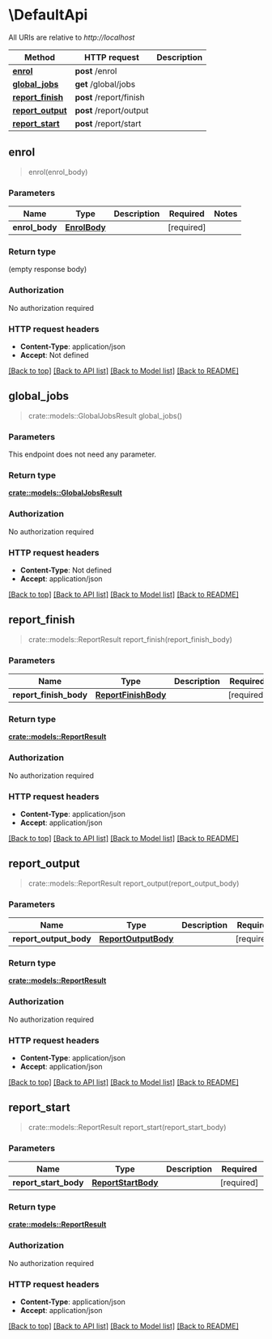 # \DefaultApi

All URIs are relative to *http://localhost*

Method | HTTP request | Description
------------- | ------------- | -------------
[**enrol**](DefaultApi.md#enrol) | **post** /enrol | 
[**global_jobs**](DefaultApi.md#global_jobs) | **get** /global/jobs | 
[**report_finish**](DefaultApi.md#report_finish) | **post** /report/finish | 
[**report_output**](DefaultApi.md#report_output) | **post** /report/output | 
[**report_start**](DefaultApi.md#report_start) | **post** /report/start | 



## enrol

> enrol(enrol_body)


### Parameters


Name | Type | Description  | Required | Notes
------------- | ------------- | ------------- | ------------- | -------------
**enrol_body** | [**EnrolBody**](EnrolBody.md) |  | [required] |

### Return type

 (empty response body)

### Authorization

No authorization required

### HTTP request headers

- **Content-Type**: application/json
- **Accept**: Not defined

[[Back to top]](#) [[Back to API list]](../README.md#documentation-for-api-endpoints) [[Back to Model list]](../README.md#documentation-for-models) [[Back to README]](../README.md)


## global_jobs

> crate::models::GlobalJobsResult global_jobs()


### Parameters

This endpoint does not need any parameter.

### Return type

[**crate::models::GlobalJobsResult**](GlobalJobsResult.md)

### Authorization

No authorization required

### HTTP request headers

- **Content-Type**: Not defined
- **Accept**: application/json

[[Back to top]](#) [[Back to API list]](../README.md#documentation-for-api-endpoints) [[Back to Model list]](../README.md#documentation-for-models) [[Back to README]](../README.md)


## report_finish

> crate::models::ReportResult report_finish(report_finish_body)


### Parameters


Name | Type | Description  | Required | Notes
------------- | ------------- | ------------- | ------------- | -------------
**report_finish_body** | [**ReportFinishBody**](ReportFinishBody.md) |  | [required] |

### Return type

[**crate::models::ReportResult**](ReportResult.md)

### Authorization

No authorization required

### HTTP request headers

- **Content-Type**: application/json
- **Accept**: application/json

[[Back to top]](#) [[Back to API list]](../README.md#documentation-for-api-endpoints) [[Back to Model list]](../README.md#documentation-for-models) [[Back to README]](../README.md)


## report_output

> crate::models::ReportResult report_output(report_output_body)


### Parameters


Name | Type | Description  | Required | Notes
------------- | ------------- | ------------- | ------------- | -------------
**report_output_body** | [**ReportOutputBody**](ReportOutputBody.md) |  | [required] |

### Return type

[**crate::models::ReportResult**](ReportResult.md)

### Authorization

No authorization required

### HTTP request headers

- **Content-Type**: application/json
- **Accept**: application/json

[[Back to top]](#) [[Back to API list]](../README.md#documentation-for-api-endpoints) [[Back to Model list]](../README.md#documentation-for-models) [[Back to README]](../README.md)


## report_start

> crate::models::ReportResult report_start(report_start_body)


### Parameters


Name | Type | Description  | Required | Notes
------------- | ------------- | ------------- | ------------- | -------------
**report_start_body** | [**ReportStartBody**](ReportStartBody.md) |  | [required] |

### Return type

[**crate::models::ReportResult**](ReportResult.md)

### Authorization

No authorization required

### HTTP request headers

- **Content-Type**: application/json
- **Accept**: application/json

[[Back to top]](#) [[Back to API list]](../README.md#documentation-for-api-endpoints) [[Back to Model list]](../README.md#documentation-for-models) [[Back to README]](../README.md)

